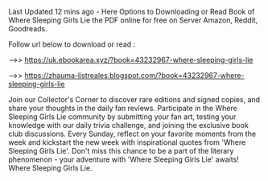 Last Updated 12 mins ago - Here Options to Downloading or Read Book of Where Sleeping Girls Lie the PDF online for free on Server Amazon, Reddit, Goodreads.
 
Follow url below to download or read :
 
-->> https://uk.ebookarea.xyz/?book=43232967-where-sleeping-girls-lie
 
-->> https://zhauma-listreales.blogspot.com/?book=43232967-where-sleeping-girls-lie
 
Join our Collector's Corner to discover rare editions and signed copies, and share your thoughts in the daily fan reviews.
Participate in the Where Sleeping Girls Lie community by submitting your fan art, testing your knowledge with our daily trivia challenge, and joining the exclusive book club discussions.
Every Sunday, reflect on your favorite moments from the week and kickstart the new week with inspirational quotes from 'Where Sleeping Girls Lie'. Don't miss this chance to be a part of the literary phenomenon - your adventure with 'Where Sleeping Girls Lie' awaits! Where Sleeping Girls Lie.
